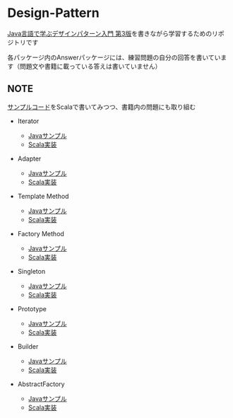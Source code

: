 # Design-Pattern
[Java言語で学ぶデザインパターン入門 第3版](https://www.hyuki.com/dp/)を書きながら学習するためのリポジトリです

各パッケージ内のAnswerパッケージには、練習問題の自分の回答を書いています（問題文や書籍に載っている答えは書いていません）

## NOTE
[サンプルコード](https://github.com/Kanta715/design-pattern/tree/main/java-sample/src)をScalaで書いてみつつ、書籍内の問題にも取り組む

- Iterator
  - [Javaサンプル](https://github.com/Kanta715/design-pattern/tree/main/java-sample/src/Iterator)
  - [Scala実装](https://github.com/Kanta715/design-pattern/tree/main/src/main/scala/Iterator)

- Adapter
  - [Javaサンプル](https://github.com/Kanta715/design-pattern/tree/main/java-sample/src/Adapter)
  - [Scala実装](https://github.com/Kanta715/design-pattern/tree/main/src/main/scala/Adapter)

- Template Method
  - [Javaサンプル](https://github.com/Kanta715/design-pattern/tree/main/java-sample/src/TemplateMethod)
  - [Scala実装](https://github.com/Kanta715/design-pattern/tree/main/src/main/scala/TemplateMethod)

- Factory Method
  - [Javaサンプル](https://github.com/Kanta715/design-pattern/tree/main/java-sample/src/FactoryMethod)
  - [Scala実装](https://github.com/Kanta715/design-pattern/tree/main/src/main/scala/FactoryMethod)

- Singleton
  - [Javaサンプル](https://github.com/Kanta715/design-pattern/tree/main/java-sample/src/Singleton)
  - [Scala実装](https://github.com/Kanta715/design-pattern/tree/main/src/main/scala/Singleton)

- Prototype
  - [Javaサンプル](https://github.com/Kanta715/design-pattern/tree/main/java-sample/src/Prototype)
  - [Scala実装](https://github.com/Kanta715/design-pattern/tree/main/src/main/scala/Prototype)

- Builder
  - [Javaサンプル](https://github.com/Kanta715/design-pattern/tree/main/java-sample/src/Builder)
  - [Scala実装](https://github.com/Kanta715/design-pattern/tree/main/src/main/scala/Builder)

- AbstractFactory
  - [Javaサンプル](https://github.com/Kanta715/design-pattern/tree/main/java-sample/src/AbstractFactory)
  - [Scala実装](https://github.com/Kanta715/design-pattern/tree/main/src/main/scala/AbstractFactory)
